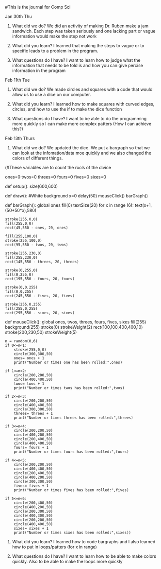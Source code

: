 #This is the journal for Comp Sci

Jan 30th Thu
1. What did we do?
We did an activity of making Dr. Ruben make a jam sandwich. Each step was taken seriously and one lacking part or vague information would make the step not work

1. What did you learn?
I learned that making the steps to vague or to specific leads to a problem in the program.

1. What questions do I have?
I want to learn how to judge what the information that needs to be told is and how you can give percise information in the program

Feb 11th Tue
1. What did we do?
We made circles and squares with a code that would allow us to use a dice on our computer. 

1. What did you learn?
I learned how to make squares with curved edges, circles, and how to use the if to make the dice function

1. What questions do I have?
I want to be able to do the programming more quickly so I can make more complex patters (How I can achieve this?)

Feb 13th Thurs
1. What did we do?
We updated the dice. We put a bargraph so that we can look at the infomation/data moe quickly and we also changed the colors of different things.

(#These variables are to count the rools of the divice

ones=0
twos=0
threes=0
fours=0
fives=0
sixes=0

def setup():
    size(600,600)

def draw():
    #White background
    x=0
    delay(50)
    mouseClick()
    barGraph()

    
def barGraph():
    global ones
    fill(0)
    textSize(20)
    for x in range (6):
        text(x+1,(50+50*x),580)
   
    stroke(255,0,0)
    fill(255,0,0)
    rect(45,550 - ones, 20, ones)
    
    fill(255,100,0)
    stroke(255,100,0)
    rect(95,550 - twos, 20, twos)
    
    stroke(255,230,0)
    fill(255,230,0)
    rect(145,550 - threes, 20, threes)
    
    stroke(0,255,0)
    fill(0,255,0)
    rect(195,550 - fours, 20, fours)
    
    stroke(0,0,255)
    fill(0,0,255)
    rect(245,550 - fives, 20, fives)
    
    stroke(255,0,255)
    fill(255,0,255)
    rect(295,550 - sixes, 20, sixes)


def mouseClick():
    global ones, twos, threes, fours, fives, sixes
    fill(255)
    background(255)
    stroke(0)
    strokeWeight(2)
    rect(100,100,400,400,10)
    stroke(200,230,50)
    strokeWeight(5)

    n = random(0,6)
    if 0<=n<1:
        stroke(255,0,0)
        circle(300,300,50)
        ones= ones + 1
        print("Number or times one has been rolled:",ones)

    if 1<=n<2:
        circle(200,200,50)
        circle(400,400,50)
        twos= twos + 1
        print("Number or times twos has been rolled:",twos)

    if 2<=n<3:
        circle(200,200,50)
        circle(400,400,50)
        circle(300,300,50)
        threes= threes + 1
        print("Number or times threes has been rolled:",threes)
    
    if 3<=n<4:
        circle(200,200,50)
        circle(400,200,50)
        circle(200,400,50)
        circle(400,400,50)
        fours= fours + 1
        print("Number or times fours has been rolled:",fours)
        
    if 4<=n<5:
        circle(200,200,50)
        circle(400,400,50)
        circle(200,400,50)
        circle(400,200,50)
        circle(300,300,50)
        fives= fives + 1
        print("Number or times fives has been rolled:",fives)

    if 5<=n<6:
        circle(200,400,50)
        circle(400,200,50)
        circle(200,300,50)
        circle(400,300,50)
        circle(200,200,50)
        circle(400,400,50)
        sixes= sixes + 1
        print("Number or times sixes has been rolled:",sixes))

1. What did you learn?
I learned how to code bargraphs and I also learned how to put in loops/patters (for x in range)

1. What questions do I have?
I want to learn how to be able to make colors quickly. Also to be able to make the loops more quickly


